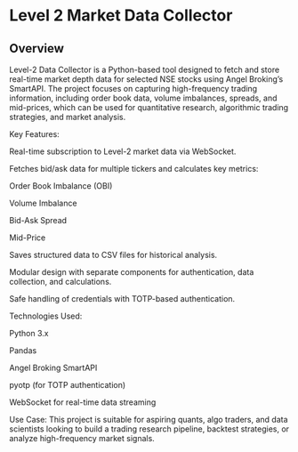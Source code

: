 # Level 2 Market Data Collector

## Overview
Level-2 Data Collector is a Python-based tool designed to fetch and store real-time market depth data for selected NSE stocks using Angel Broking’s SmartAPI. The project focuses on capturing high-frequency trading information, including order book data, volume imbalances, spreads, and mid-prices, which can be used for quantitative research, algorithmic trading strategies, and market analysis.

Key Features:

Real-time subscription to Level-2 market data via WebSocket.

Fetches bid/ask data for multiple tickers and calculates key metrics:

Order Book Imbalance (OBI)

Volume Imbalance

Bid-Ask Spread

Mid-Price

Saves structured data to CSV files for historical analysis.

Modular design with separate components for authentication, data collection, and calculations.

Safe handling of credentials with TOTP-based authentication.

Technologies Used:

Python 3.x

Pandas

Angel Broking SmartAPI

pyotp (for TOTP authentication)

WebSocket for real-time data streaming

Use Case:
This project is suitable for aspiring quants, algo traders, and data scientists looking to build a trading research pipeline, backtest strategies, or analyze high-frequency market signals.


